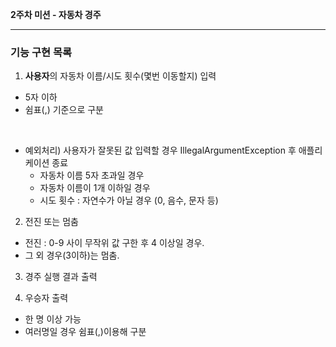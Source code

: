 **2주차 미션 - 자동차 경주**

---

### 기능 구현 목록

1. **사용자**의 자동차 이름/시도 횟수(몇번 이동할지) 입력
- 5자 이하
- 쉼표(,) 기준으로 구분 
<br>


- 예외처리) 사용자가 잘못된 값 입력할 경우 IllegalArgumentException 후 애플리케이션 종료
  - 자동차 이름 5자 초과일 경우 
  - 자동차 이름이 1개 이하일 경우
  - 시도 횟수 : 자연수가 아닐 경우 (0, 음수, 문자 등)

2. 전진 또는 멈춤
- 전진 : 0-9 사이 무작위 값 구한 후 4 이상일 경우.
- 그 외 경우(3이하)는 멈춤.

3. 경주 실행 결과 출력

4. 우승자 출력
- 한 명 이상 가능
- 여러명일 경우 쉼표(,)이용해 구분


